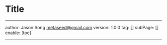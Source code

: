 # Title
---
author: Jason Song <metaseed@gmail.com>
version: 1.0.0
tag: []
subPage: []
enable: [toc]

---

